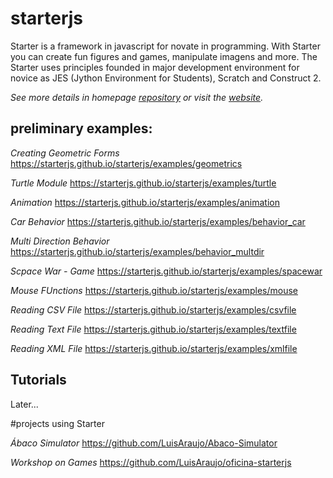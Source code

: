 # starterjs


Starter is a framework in javascript for novate in programming. With Starter you can create fun figures and games, manipulate imagens and
more. The Starter uses principles founded in major development environment for novice as JES (Jython Environment for Students), Scratch and Construct 2.

*See more details in homepage [repository](https://github.com/starterjs/starterjs.github.io) or visit the [website](https://starterjs.github.io/).*


## preliminary examples:

*Creating Geometric Forms*
https://starterjs.github.io/starterjs/examples/geometrics

*Turtle Module*
https://starterjs.github.io/starterjs/examples/turtle

*Animation*
https://starterjs.github.io/starterjs/examples/animation

*Car Behavior*
https://starterjs.github.io/starterjs/examples/behavior_car

*Multi Direction Behavior*
https://starterjs.github.io/starterjs/examples/behavior_multdir

*Scpace War - Game*
https://starterjs.github.io/starterjs/examples/spacewar

*Mouse FUnctions*
https://starterjs.github.io/starterjs/examples/mouse

*Reading CSV File*
https://starterjs.github.io/starterjs/examples/csvfile

*Reading Text File*
https://starterjs.github.io/starterjs/examples/textfile

*Reading XML File*
https://starterjs.github.io/starterjs/examples/xmlfile

## Tutorials

Later...

#projects using Starter

*Ábaco Simulator*
https://github.com/LuisAraujo/Abaco-Simulator

*Workshop on Games*
https://github.com/LuisAraujo/oficina-starterjs


